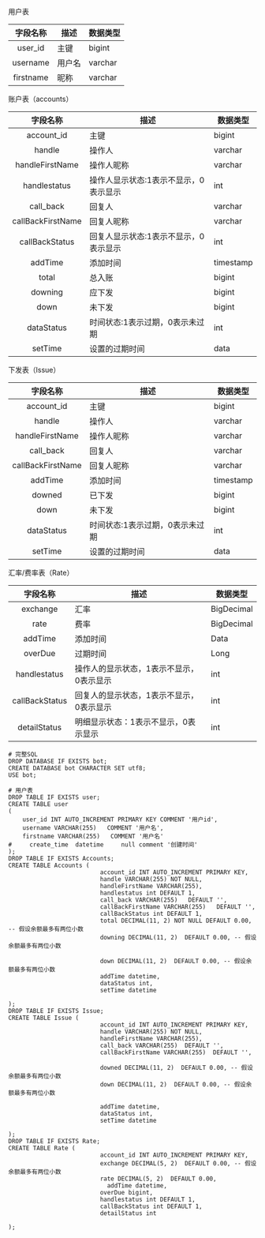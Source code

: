 用户表

| 字段名称  | 描述   | 数据类型 |
| :-------: | ------ | -------- |
|  user_id  | 主键   | bigint   |
| username  | 用户名 | varchar  |
| firstname | 昵称   | varchar  |

账户表（accounts）

|     字段名称      | 描述                                  | 数据类型  |
| :---------------: | ------------------------------------- | --------- |
|    account_id     | 主键                                  | bigint    |
|      handle       | 操作人                                | varchar   |
|  handleFirstName  | 操作人昵称                            | varchar   |
|   handlestatus    | 操作人显示状态:1表示不显示，0表示显示 | int       |
|     call_back     | 回复人                                | varchar   |
| callBackFirstName | 回复人昵称                            | varchar   |
|  callBackStatus   | 回复人显示状态:1表示不显示，0表示显示 | int       |
|      addTime      | 添加时间                              | timestamp |
|       total       | 总入账                                | bigint    |
|      downing      | 应下发                                | bigint    |
|       down        | 未下发                                | bigint    |
|    dataStatus     | 时间状态:1表示过期，0表示未过期       | int       |
|      setTime      | 设置的过期时间                        | data      |

下发表（Issue）

|     字段名称      | 描述                            | 数据类型  |
| :---------------: | ------------------------------- | --------- |
|    account_id     | 主键                            | bigint    |
|      handle       | 操作人                          | varchar   |
|  handleFirstName  | 操作人昵称                      | varchar   |
|     call_back     | 回复人                          | varchar   |
| callBackFirstName | 回复人昵称                      | varchar   |
|      addTime      | 添加时间                        | timestamp |
|      downed       | 已下发                          | bigint    |
|       down        | 未下发                          | bigint    |
|    dataStatus     | 时间状态:1表示过期，0表示未过期 | int       |
|      setTime      | 设置的过期时间                  | data      |

汇率/费率表（Rate）

|    字段名称    | 描述                                     | 数据类型   |
| :------------: | ---------------------------------------- | ---------- |
|    exchange    | 汇率                                     | BigDecimal |
|      rate      | 费率                                     | BigDecimal |
|    addTime     | 添加时间                                 | Data       |
|    overDue     | 过期时间                                 | Long       |
|  handlestatus  | 操作人的显示状态，1表示不显示，0表示显示 | int        |
| callBackStatus | 回复人的显示状态，1表示不显示，0表示显示 | int        |
|  detailStatus  | 明细显示状态：1表示不显示，0表示显示     | int        |

```mysql
# 完整SQL
DROP DATABASE IF EXISTS bot;
CREATE DATABASE bot CHARACTER SET utf8;
USE bot;

# 用户表
DROP TABLE IF EXISTS user;
CREATE TABLE user
(
    user_id INT AUTO_INCREMENT PRIMARY KEY COMMENT '用户id',
    username VARCHAR(255)   COMMENT '用户名',
    firstname VARCHAR(255)   COMMENT '用户名'
#     create_time  datetime     null comment '创建时间'
);
DROP TABLE IF EXISTS Accounts;
CREATE TABLE Accounts (
                          account_id INT AUTO_INCREMENT PRIMARY KEY,
                          handle VARCHAR(255) NOT NULL,
                          handleFirstName VARCHAR(255),
                          handlestatus int DEFAULT 1,
                          call_back VARCHAR(255)   DEFAULT '',
                          callBackFirstName VARCHAR(255)   DEFAULT '',
                          callBackStatus int DEFAULT 1,
                          total DECIMAL(11, 2) NOT NULL DEFAULT 0.00, -- 假设余额最多有两位小数
                          downing DECIMAL(11, 2)  DEFAULT 0.00, -- 假设余额最多有两位小数

                          down DECIMAL(11, 2)  DEFAULT 0.00, -- 假设余额最多有两位小数
                          addTime datetime,
                          dataStatus int,
                          setTime datetime

);
DROP TABLE IF EXISTS Issue;
CREATE TABLE Issue (
                          account_id INT AUTO_INCREMENT PRIMARY KEY,
                          handle VARCHAR(255) NOT NULL,
                          handleFirstName VARCHAR(255),
                          call_back VARCHAR(255)  DEFAULT '',
                          callBackFirstName VARCHAR(255)  DEFAULT '',

                          downed DECIMAL(11, 2)  DEFAULT 0.00, -- 假设余额最多有两位小数
                          down DECIMAL(11, 2)  DEFAULT 0.00, -- 假设余额最多有两位小数

                          addTime datetime,
                          dataStatus int,
                          setTime datetime

);
DROP TABLE IF EXISTS Rate;
CREATE TABLE Rate (
                          account_id INT AUTO_INCREMENT PRIMARY KEY,
                          exchange DECIMAL(5, 2)  DEFAULT 0.00, -- 假设余额最多有两位小数
                          rate DECIMAL(5, 2)  DEFAULT 0.00,
                            addTime datetime,
                          overDue bigint,
                          handlestatus int DEFAULT 1,
                          callBackStatus int DEFAULT 1,
                          detailStatus int

);
```